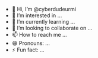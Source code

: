 - 👋 Hi, I’m @cyberdudeurmi
- 👀 I’m interested in ...
- 🌱 I’m currently learning ...
- 💞️ I’m looking to collaborate on ...
- 📫 How to reach me ...
- 😄 Pronouns: ...
- ⚡ Fun fact: ...

<!---
cyberdudeurmi/cyberdudeurmi is a ✨ special ✨ repository because its `README.md` (this file) appears on your GitHub profile.
You can click the Preview link to take a look at your changes.
--->
